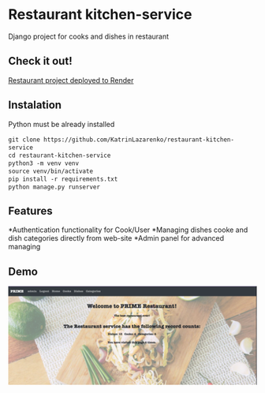 # Restaurant kitchen-service

Django project for cooks and dishes in restaurant

## Check it out!

[Restaurant project deployed to Render](https://restaurant-kitchen-o60g.onrender.com) 

## Instalation

Python must be already installed

```shell
git clone https://github.com/KatrinLazarenko/restaurant-kitchen-service
cd restaurant-kitchen-service
python3 -m venv venv
source venv/bin/activate
pip install -r requirements.txt
python manage.py runserver
```

## Features
*Authentication functionality for Cook/User
*Managing dishes cooke and dish categories directly from web-site
*Admin panel for advanced managing 

## Demo
![img.png](img.png)


